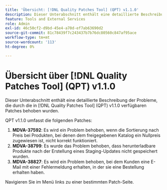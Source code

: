 ```yaml
---
title: 'Übersicht: [!DNL Quality Patches Tool] (QPT) v1.1.0'
description: Dieser Unterabschnitt enthält eine detaillierte Beschreibung der Probleme, die durch die in Version 1.1.0  [!DNL Quality Patches Tool]  Patches behoben wurden.
feature: Tools and External Services
role: Admin
exl-id: 46c50cf2-d9bd-45e4-a70d-ef7ab63690d2
source-git-commit: 81c78439f7c243437b7b76dc80560c847af95ace
workflow-type: tm+mt
source-wordcount: '113'
ht-degree: 0%

---
```


# Übersicht über [!DNL Quality Patches Tool] (QPT) v1.1.0

Dieser Unterabschnitt enthält eine detaillierte Beschreibung der Probleme, die durch die in [!DNL Quality Patches Tool] (QPT) v1.1.0 verfügbaren Patches behoben wurden.

QPT v1.1.0 umfasst die folgenden Patches:

1. **MDVA-37592**: Es wird ein Problem behoben, wenn die Sortierung nach Preis bei Produkten, bei denen dem freigegebenen Katalog ein Nullpreis zugewiesen ist, nicht korrekt funktioniert.
1. **MDVA-38799**: Es wurde das Problem behoben, dass herunterladbare Produkte nach der Erstellung eines Staging-Updates nicht gespeichert wurden.
1. **MDVA-38827**: Es wird ein Problem behoben, bei dem Kunden eine E-Mail mit einer Fehlermeldung erhalten, in der sie eine Bestellung erhalten haben.

Navigieren Sie im Menü links zu einer bestimmten Patch-Seite.

